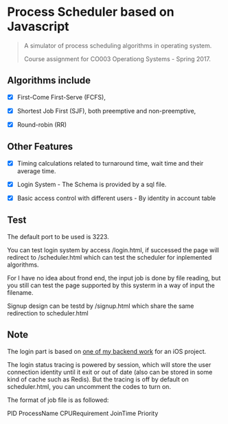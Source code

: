 # Process Scheduler based on Javascript

> A simulator of process scheduling algorithms in operating system.
>
> Course assignment for CO003 Operationg Systems - Spring 2017.


## Algorithms include

- [x] First-Come First-Serve (FCFS),
- [x] Shortest Job First (SJF), both preemptive and non-preemptive,
- [x] Round-robin (RR)


## Other Features

- [x] Timing calculations related to turnaround time, wait time and their average time.

- [x] Login System - The Schema is provided by a sql file.

- [x] Basic access control with different users - By identity in account table


## Test

The default port to be used is 3223.

You can test login system by access /login.html, if successed the page will redirect to /scheduler.html which can test the scheduler for inplemented algorithms.

For I have no idea about frond end, the input job is done by file reading, but you still can test the page supported by this systerm in a way of input the filename.

Signup design can be testd by /signup.html which share the same redirection to scheduler.html

## Note

The login part is based on [one of my backend work](https://github.com/UncleJerry/Fish-pool) for an iOS project.

The login status tracing is powered by session, which will store the user connection identity until it exit or out of date (also can be stored in some kind of cache such as Redis). But the tracing is off by default on scheduler.html, you can uncomment the codes to turn on.

The format of job file is as followed:

PID ProcessName CPURequirement JoinTime Priority
